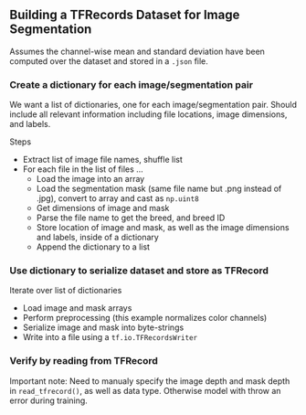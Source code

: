 ## Building a TFRecords Dataset for Image Segmentation

Assumes the channel-wise mean and standard deviation have been computed over the dataset and stored in a `.json` file. 


### Create a dictionary for each image/segmentation pair

We want a list of dictionaries, one for each image/segmentation pair. Should include all relevant information including file locations, image dimensions, and labels.

Steps
- Extract list of image file names, shuffle list
- For each file in the list of files ...
    - Load the image into an array
    - Load the segmentation mask (same file name but .png instead of .jpg), convert to array and cast as `np.uint8`
    - Get dimensions of image and mask
    - Parse the file name to get the breed, and breed ID
    - Store location of image and mask, as well as the image dimensions and labels, inside of a dictionary
    - Append the dictionary to a list
    
    
### Use dictionary to serialize dataset and store as TFRecord

Iterate over list of dictionaries 
- Load image and mask arrays
- Perform preprocessing (this example normalizes color channels)
- Serialize image and mask into byte-strings
- Write into a file using a `tf.io.TFRecordsWriter`


### Verify by reading from TFRecord

Important note: Need to manualy specify the image depth and mask depth in `read_tfrecord()`, as well as data type. Otherwise model with throw an error during training. 